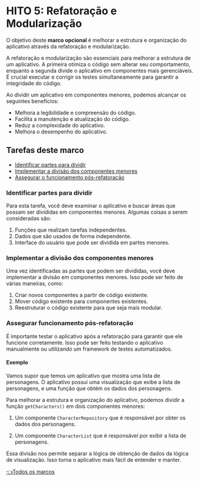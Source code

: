 # **HITO 5:** Refatoração e Modularização

O objetivo deste **marco opcional** é melhorar a estrutura
e organização do aplicativo através da refatoração
e modularização.

A refatoração e modularização são essenciais para
melhorar a estrutura de um aplicativo. A primeira
otimiza o código sem alterar seu comportamento, enquanto
a segunda divide o aplicativo em componentes mais
gerenciáveis. É crucial executar e corrigir os testes
simultaneamente para garantir a integridade do código.

Ao dividir um aplicativo em componentes menores,
podemos alcançar os seguintes benefícios:

* Melhora a legibilidade e compreensão do código.
* Facilita a manutenção e atualização do código.
* Reduz a complexidade do aplicativo.
* Melhora o desempenho do aplicativo.

## Tarefas deste marco

* [Identificar partes para dividir](#identificar-partes-para-dividir)
* [Implementar a divisão dos componentes menores](#implementar-a-divisão-dos-componentes-menores)
* [Assegurar o funcionamento pós-refatoração](#assegurar-o-funcionamento-pós-refatoração)

### Identificar partes para dividir

Para esta tarefa, você deve examinar o aplicativo e buscar áreas
que possam ser divididas em componentes menores.
Algumas coisas a serem consideradas são:

1. Funções que realizam tarefas independentes.
2. Dados que são usados de forma independente.
3. Interface do usuário que pode ser dividida em partes menores.

### Implementar a divisão dos componentes menores

Uma vez identificadas as partes que podem ser divididas,
você deve implementar a divisão em componentes menores.
Isso pode ser feito de várias maneiras, como:

1. Criar novos componentes a partir de código existente.
2. Mover código existente para componentes existentes.
3. Reestruturar o código existente para que seja mais modular.

### Assegurar funcionamento pós-refatoração

É importante testar o aplicativo após a refatoração para garantir
que ele funcione corretamente. Isso pode ser feito testando
o aplicativo manualmente ou utilizando um framework de testes automatizados.

#### Exemplo

Vamos supor que temos um aplicativo que mostra uma lista de personagens.
O aplicativo possui uma visualização que exibe a lista de personagens,
e uma função que obtém os dados dos personagens.

Para melhorar a estrutura e organização do aplicativo,
podemos dividir a função `getCharacters()` em dois componentes
menores:

1. Um componente `CharacterRepository` que é responsável por obter
os dados dos personagens.

2. Um componente `CharacterList` que é responsável por exibir a lista de personagens.

Essa divisão nos permite separar a lógica de obtenção de dados
da lógica de visualização. Isso torna o aplicativo mais fácil de entender e manter.

[👈Todos os marcos](../README.md#6-marcos)
